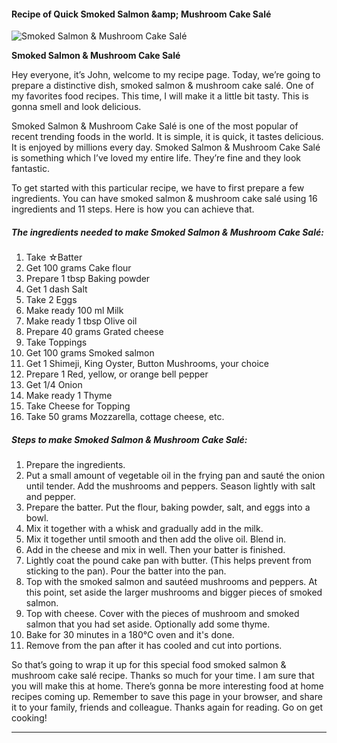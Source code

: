             

#### Recipe of Quick Smoked Salmon &amp;amp; Mushroom Cake Salé

![Smoked Salmon &amp; Mushroom Cake Salé](https://img-global.cpcdn.com/recipes/5203560519172096/751x532cq70/smoked-salmon-mushroom-cake-sale-recipe-main-photo.jpg)

**Smoked Salmon &amp; Mushroom Cake Salé**

Hey everyone, it’s John, welcome to my recipe page. Today, we’re going to prepare a distinctive dish, smoked salmon & mushroom cake salé. One of my favorites food recipes. This time, I will make it a little bit tasty. This is gonna smell and look delicious.

Smoked Salmon & Mushroom Cake Salé is one of the most popular of recent trending foods in the world. It is simple, it is quick, it tastes delicious. It is enjoyed by millions every day. Smoked Salmon & Mushroom Cake Salé is something which I’ve loved my entire life. They’re fine and they look fantastic.

To get started with this particular recipe, we have to first prepare a few ingredients. You can have smoked salmon & mushroom cake salé using 16 ingredients and 11 steps. Here is how you can achieve that.

##### The ingredients needed to make Smoked Salmon & Mushroom Cake Salé:

1.  Take ☆Batter
2.  Get 100 grams Cake flour
3.  Prepare 1 tbsp Baking powder
4.  Get 1 dash Salt
5.  Take 2 Eggs
6.  Make ready 100 ml Milk
7.  Make ready 1 tbsp Olive oil
8.  Prepare 40 grams Grated cheese
9.  Take Toppings
10.  Get 100 grams Smoked salmon
11.  Get 1 Shimeji, King Oyster, Button Mushrooms, your choice
12.  Prepare 1 Red, yellow, or orange bell pepper
13.  Get 1/4 Onion
14.  Make ready 1 Thyme
15.  Take Cheese for Topping
16.  Take 50 grams Mozzarella, cottage cheese, etc.

##### Steps to make Smoked Salmon & Mushroom Cake Salé:

1.  Prepare the ingredients.
2.  Put a small amount of vegetable oil in the frying pan and sauté the onion until tender. Add the mushrooms and peppers. Season lightly with salt and pepper.
3.  Prepare the batter. Put the flour, baking powder, salt, and eggs into a bowl.
4.  Mix it together with a whisk and gradually add in the milk.
5.  Mix it together until smooth and then add the olive oil. Blend in.
6.  Add in the cheese and mix in well. Then your batter is finished.
7.  Lightly coat the pound cake pan with butter. (This helps prevent from sticking to the pan). Pour the batter into the pan.
8.  Top with the smoked salmon and sautéed mushrooms and peppers. At this point, set aside the larger mushrooms and bigger pieces of smoked salmon.
9.  Top with cheese. Cover with the pieces of mushroom and smoked salmon that you had set aside. Optionally add some thyme.
10.  Bake for 30 minutes in a 180°C oven and it's done.
11.  Remove from the pan after it has cooled and cut into portions.

So that’s going to wrap it up for this special food smoked salmon & mushroom cake salé recipe. Thanks so much for your time. I am sure that you will make this at home. There’s gonna be more interesting food at home recipes coming up. Remember to save this page in your browser, and share it to your family, friends and colleague. Thanks again for reading. Go on get cooking!

* * *